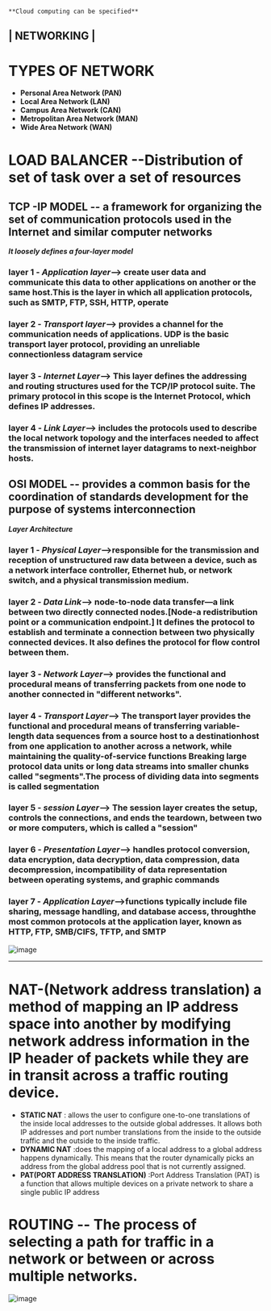                                                                           **Cloud computing can be specified**
   | NETWORKING |
--------------------------  
# ****TYPES OF NETWORK****
- **Personal Area Network (PAN)**
- **Local Area Network (LAN)**
- **Campus Area Network (CAN)**
- **Metropolitan Area Network (MAN)**
- **Wide Area Network (WAN)**
# LOAD BALANCER --Distribution of set of task over a set of resources
  ## TCP -IP MODEL -- a framework for organizing the set of communication protocols used in the Internet and similar computer networks
  ***It loosely defines a four-layer model***
  ### layer 1 -   ***Application layer***--> create user data and communicate this data to other applications on another or the same host.This is the layer in which all application protocols, such as SMTP, FTP, SSH, HTTP, operate
   ### layer 2 -   ***Transport layer***--> provides a channel for the communication needs of applications. UDP is the basic transport layer protocol, providing an unreliable connectionless datagram service
  ### layer 3 -   ***Internet Layer***--> This layer defines the addressing and routing structures used for the TCP/IP protocol suite. The primary protocol in this scope is the Internet Protocol, which defines IP addresses.
   ### layer 4 -   ***Link Layer***--> includes the protocols used to describe the local network topology and the interfaces needed to affect the transmission of internet layer datagrams to next-neighbor hosts. 
                                  
  ## OSI MODEL -- provides a common basis for the coordination of standards development for the purpose of systems interconnection
  ***Layer Architecture***
   ### layer 1 - ***Physical Layer***-->responsible for the transmission and reception of unstructured raw data between a device, such as a network interface controller, Ethernet hub, or network switch, and a physical transmission medium.
  ### layer 2 - ***Data Link***-->  node-to-node data transfer—a link between two directly connected nodes.[Node-a redistribution point or a communication endpoint.] It defines the protocol to establish and terminate a connection between two physically connected devices. It also defines the protocol for flow control between them.
  ### layer 3 - ***Network Layer***--> provides the functional and procedural means of transferring packets from one node to another connected in "different networks". 
  ### layer 4 - ***Transport Layer***--> The transport layer provides the functional and procedural means of transferring variable-length data sequences from a source host to a destinationhost from one application to another across a network, while maintaining the quality-of-service functions Breaking large protocol data units or long data streams into smaller chunks called "segments".The process of dividing data into segments is called segmentation                             
  ### layer 5 - ***session Layer***--> The session layer creates the setup, controls the connections, and ends the teardown, between two or more computers, which is called a "session"
### layer 6 - ***Presentation Layer***--> handles protocol conversion, data encryption, data decryption, data compression, data decompression, incompatibility of data representation between operating systems, and graphic commands
### layer 7 - ***Application Layer***-->functions typically include file sharing, message handling, and database access, throughthe most common protocols at the application layer, known as HTTP, FTP, SMB/CIFS, TFTP, and SMTP

![image](https://github.com/Rudrakshrawal/Keywords/assets/144530387/c01fbe45-22f4-4cbe-85aa-047ebcca82ac)

---------------
# NAT-(Network address translation) a method of mapping an IP address space into another by modifying network address information in the IP header of packets while they are in transit across a traffic routing device.
- ****STATIC NAT**** : allows the user to configure one-to-one translations of the inside local addresses to the outside global addresses. It allows both IP addresses and port number translations from the inside to the outside traffic and the outside to the inside traffic.
- ****DYNAMIC NAT**** :does the mapping of a local address to a global address happens dynamically. This means that the router dynamically picks an address from the global address pool that is not currently assigned.
- ****PAT(PORT ADDRESS TRANSLATION)**** :Port Address Translation (PAT) is a function that allows multiple devices on a private network to share a single public IP address

# ROUTING -- The process of selecting a path for traffic in a network or between or across multiple networks.
  ![image](https://github.com/Rudrakshrawal/Keywords/assets/144530387/fa219439-0eca-4beb-b190-7acfe1f2fdec)

  
